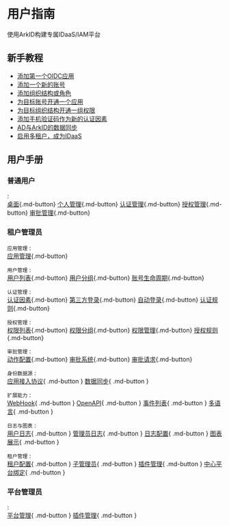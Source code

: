 # 用户指南
使用ArkID构建专属IDaaS/IAM平台

## 新手教程

* [添加第一个OIDC应用](新手教程/#oidc)
* [添加一个新的账号](新手教程/#_1)
* [添加组织结构或角色](新手教程/#_2)
* [为目标账号开通一个应用](新手教程/#_3)
* [为目标组织结构开通一组权限](新手教程/#_4)
* [添加手机验证码作为新的认证因素](新手教程/#_5)
* [AD与ArkID的数据同步](新手教程/#_adarkid)
* [启用多租户，成为IDaaS](新手教程/#_idaas)

## 用户手册

### 普通用户
:  
[桌面](){.md-button}
[个人管理](){.md-button}
[认证管理](){.md-button}
[授权管理](){.md-button}
[审批管理](){.md-button}

### 租户管理员

`应用管理`
:  
[应用管理](){.md-button}

`用户管理`
:  
[用户列表](){.md-button}
[用户分组](){.md-button}
[账号生命周期](){.md-button}

`认证管理`
:  
[认证因素](){.md-button}
[第三方登录](){.md-button}
[自动登录](){.md-button}
[认证规则](){.md-button}

`授权管理`
:  
[权限列表](){.md-button}
[权限分组](){.md-button}
[权限管理](){.md-button}
[授权规则](){.md-button}

`审批管理`
:  
[动作配置](){.md-button}
[审批系统](){.md-button}
[审批请求](){.md-button}

`身份数据源`
:  
[应用接入协议](){ .md-button }
[数据同步](){ .md-button }

`扩展能力`
:  
[WebHook](){ .md-button }
[OpenAPI](){ .md-button }
[事件列表](){ .md-button }
[多语言](){ .md-button }

`日志与图表`
:  
[用户日志](){ .md-button }
[管理员日志](){ .md-button }
[日志配置](){ .md-button }
[图表展示](){ .md-button }

`租户管理`
:  
[租户配置](){ .md-button }
[子管理员](){ .md-button }
[插件管理](){ .md-button }
[中心平台绑定](){ .md-button }

### 平台管理员
:  
[平台管理](){ .md-button }
[插件管理](){ .md-button }
